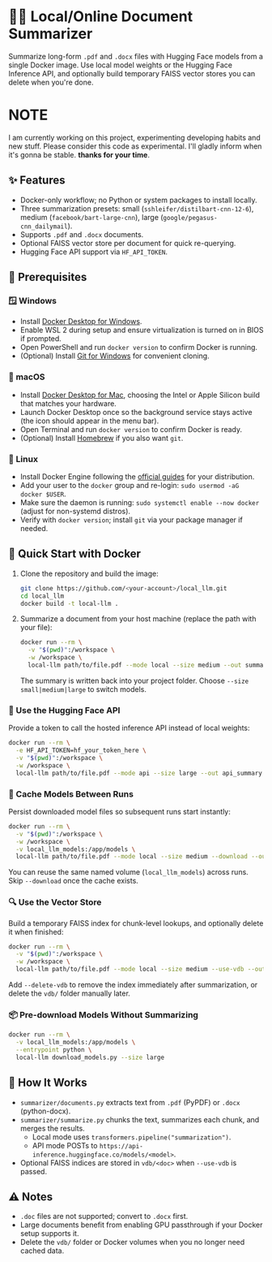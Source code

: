 # 📄✨ Local/Online Document Summarizer

Summarize long-form `.pdf` and `.docx` files with Hugging Face models from a single Docker image. Use local model weights or the Hugging Face Inference API, and optionally build temporary FAISS vector stores you can delete when you're done.

# NOTE
I am currently working on this project, experimenting developing habits and new stuff. Please consider this code as experimental.
I'll gladly inform when it's gonna be stable. **thanks for your time**.

## ✨ Features

- Docker-only workflow; no Python or system packages to install locally.
- Three summarization presets: small (`sshleifer/distilbart-cnn-12-6`), medium (`facebook/bart-large-cnn`), large (`google/pegasus-cnn_dailymail`).
- Supports `.pdf` and `.docx` documents.
- Optional FAISS vector store per document for quick re-querying.
- Hugging Face API support via `HF_API_TOKEN`.

## 🧰 Prerequisites

### 🪟 Windows

- Install [Docker Desktop for Windows](https://www.docker.com/products/docker-desktop/).
- Enable WSL 2 during setup and ensure virtualization is turned on in BIOS if prompted.
- Open PowerShell and run `docker version` to confirm Docker is running.
- (Optional) Install [Git for Windows](https://git-scm.com/download/win) for convenient cloning.

### 🍎 macOS

- Install [Docker Desktop for Mac](https://www.docker.com/products/docker-desktop/), choosing the Intel or Apple Silicon build that matches your hardware.
- Launch Docker Desktop once so the background service stays active (the icon should appear in the menu bar).
- Open Terminal and run `docker version` to confirm Docker is ready.
- (Optional) Install [Homebrew](https://brew.sh/) if you also want `git`.

### 🐧 Linux

- Install Docker Engine following the [official guides](https://docs.docker.com/engine/install/) for your distribution.
- Add your user to the `docker` group and re-login: `sudo usermod -aG docker $USER`.
- Make sure the daemon is running: `sudo systemctl enable --now docker` (adjust for non-systemd distros).
- Verify with `docker version`; install `git` via your package manager if needed.

## 🐳 Quick Start with Docker

1. Clone the repository and build the image:

   ```bash
   git clone https://github.com/<your-account>/local_llm.git
   cd local_llm
   docker build -t local-llm .
   ```

2. Summarize a document from your host machine (replace the path with your file):

   ```bash
   docker run --rm \
     -v "$(pwd)":/workspace \
     -w /workspace \
     local-llm path/to/file.pdf --mode local --size medium --out summary.txt
   ```

   The summary is written back into your project folder. Choose `--size small|medium|large` to switch models.

### 🔐 Use the Hugging Face API

Provide a token to call the hosted inference API instead of local weights:

```bash
docker run --rm \
  -e HF_API_TOKEN=hf_your_token_here \
  -v "$(pwd)":/workspace \
  -w /workspace \
  local-llm path/to/file.pdf --mode api --size large --out api_summary.txt
```

### 💾 Cache Models Between Runs

Persist downloaded model files so subsequent runs start instantly:

```bash
docker run --rm \
  -v "$(pwd)":/workspace \
  -w /workspace \
  -v local_llm_models:/app/models \
  local-llm path/to/file.pdf --mode local --size medium --download --out summary.txt
```

You can reuse the same named volume (`local_llm_models`) across runs. Skip `--download` once the cache exists.

### 🔍 Use the Vector Store

Build a temporary FAISS index for chunk-level lookups, and optionally delete it when finished:

```bash
docker run --rm \
  -v "$(pwd)":/workspace \
  -w /workspace \
  local-llm path/to/file.pdf --mode local --size medium --use-vdb --out summary.txt
```

Add `--delete-vdb` to remove the index immediately after summarization, or delete the `vdb/` folder manually later.

### 📦 Pre-download Models Without Summarizing

```bash
docker run --rm \
  -v local_llm_models:/app/models \
  --entrypoint python \
  local-llm download_models.py --size large
```

## 🧠 How It Works

- `summarizer/documents.py` extracts text from `.pdf` (PyPDF) or `.docx` (python-docx).
- `summarizer/summarize.py` chunks the text, summarizes each chunk, and merges the results.
  - Local mode uses `transformers.pipeline("summarization")`.
  - API mode POSTs to `https://api-inference.huggingface.co/models/<model>`.
- Optional FAISS indices are stored in `vdb/<doc>` when `--use-vdb` is passed.

## ⚠️ Notes

- `.doc` files are not supported; convert to `.docx` first.
- Large documents benefit from enabling GPU passthrough if your Docker setup supports it.
- Delete the `vdb/` folder or Docker volumes when you no longer need cached data.
